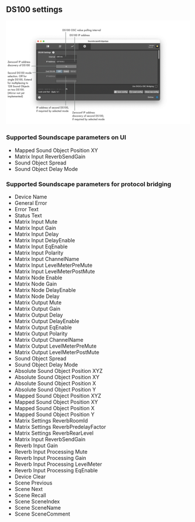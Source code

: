 ## DS100 settings

![Showreel.007.png](../Showreel/Showreel.008.png "DS100 settings")

### Supported Soundscape parameters on UI

- Mapped Sound Object Position XY
- Matrix Input ReverbSendGain
- Sound Object Spread
- Sound Object Delay Mode

### Supported Soundscape parameters for protocol bridging

- Device Name
- General Error
- Error Text
- Status Text
- Matrix Input Mute
- Matrix Input Gain
- Matrix Input Delay
- Matrix Input DelayEnable
- Matrix Input EqEnable
- Matrix Input Polarity
- Matrix Input ChannelName
- Matrix Input LevelMeterPreMute
- Matrix Input LevelMeterPostMute
- Matrix Node Enable
- Matrix Node Gain
- Matrix Node DelayEnable
- Matrix Node Delay
- Matrix Output Mute
- Matrix Output Gain
- Matrix Output Delay
- Matrix Output DelayEnable
- Matrix Output EqEnable
- Matrix Output Polarity
- Matrix Output ChannelName
- Matrix Output LevelMeterPreMute
- Matrix Output LevelMeterPostMute
- Sound Object Spread
- Sound Object Delay Mode
- Absolute Sound Object Position XYZ
- Absolute Sound Object Position XY
- Absolute Sound Object Position X
- Absolute Sound Object Position Y
- Mapped Sound Object Position XYZ
- Mapped Sound Object Position XY
- Mapped Sound Object Position X
- Mapped Sound Object Position Y
- Matrix Settings ReverbRoomId
- Matrix Settings ReverbPredelayFactor
- Matrix Settings ReverbRearLevel
- Matrix Input ReverbSendGain
- Reverb Input Gain
- Reverb Input Processing Mute
- Reverb Input Processing Gain
- Reverb Input Processing LevelMeter
- Reverb Input Processing EqEnable
- Device Clear
- Scene Previous
- Scene Next
- Scene Recall
- Scene SceneIndex
- Scene SceneName
- Scene SceneComment